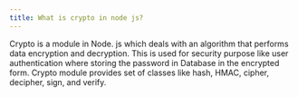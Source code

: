```yaml
---
title: What is crypto in node js?
---
```


Crypto is a module in Node. js which deals with an algorithm that performs data encryption and decryption. This is used for security purpose like user authentication where storing the password in Database in the encrypted form. Crypto module provides set of classes like hash, HMAC, cipher, decipher, sign, and verify.
